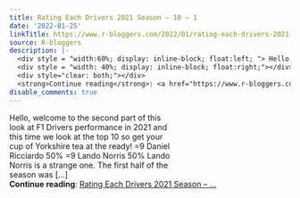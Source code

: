 ```yaml
---
title: Rating Each Drivers 2021 Season – 10 – 1
date: '2022-01-25'
linkTitle: https://www.r-bloggers.com/2022/01/rating-each-drivers-2021-season-10-1/
source: R-bloggers
description: |-
  <div style = "width:60%; display: inline-block; float:left; "> Hello, welcome to the second part of this look at F1 Drivers performance in 2021 and this time we look at the top 10 so get your cup of Yorkshire tea at the ready! =9 Daniel Ricciardo 50% =9 Lando Norris 50% Lando Norris is a strange one. The first half of the season was […]</div>
  <div style = "width: 40%; display: inline-block; float:right;"></div>
  <div style="clear: both;"></div>
  <strong>Continue reading</strong>: <a href="https://www.r-bloggers.com/2022/01/rating-each-drivers-2021-season-10-1/">Rating Each Drivers 2021 Season – ...
disable_comments: true
---
```

<div style = "width:60%; display: inline-block; float:left; "> Hello, welcome to the second part of this look at F1 Drivers performance in 2021 and this time we look at the top 10 so get your cup of Yorkshire tea at the ready! =9 Daniel Ricciardo 50% =9 Lando Norris 50% Lando Norris is a strange one. The first half of the season was […]</div>
<div style = "width: 40%; display: inline-block; float:right;"></div>
<div style="clear: both;"></div>
<strong>Continue reading</strong>: <a href="https://www.r-bloggers.com/2022/01/rating-each-drivers-2021-season-10-1/">Rating Each Drivers 2021 Season – ...